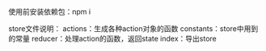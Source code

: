 使用前安装依赖包：npm i

store文件说明：
actions：生成各种action对象的函数
constants：store中用到的常量
reducer：处理action的函数，返回state
index：导出store
